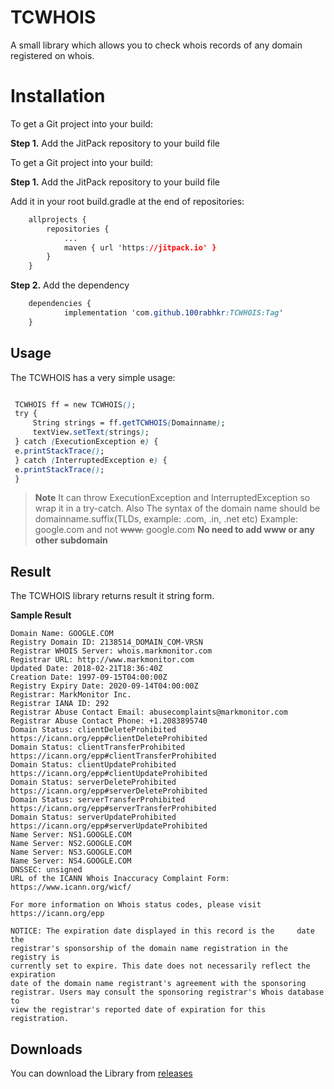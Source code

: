 # TCWHOIS

A small library which allows you to check whois records of any domain registered on whois.


# Installation

To get a Git project into your build:

**Step 1.**  Add the JitPack repository to your build file

To get a Git project into your build:

**Step 1.**  Add the JitPack repository to your build file

Add it in your root build.gradle at the end of repositories:

```css
	allprojects {
		repositories {
			...
			maven { url 'https://jitpack.io' }
		}
	}
```

**Step 2.**  Add the dependency

```css
	dependencies {
	        implementation 'com.github.100rabhkr:TCWHOIS:Tag'
	}
```

## Usage

The TCWHOIS has a very simple usage: 


   ```css
   
	TCWHOIS ff = new TCWHOIS();
    try {  
	    String strings = ff.getTCWHOIS(Domainname);  
	    textView.setText(strings);  
	} catch (ExecutionException e) {  
    e.printStackTrace();  
	} catch (InterruptedException e) {  
    e.printStackTrace();  
	}
```	

    

> **Note**
It can throw ExecutionException and InterruptedException so wrap it in a try-catch.
Also The syntax of the domain name should be 
domainname.suffix(TLDs, example: .com, .in, .net etc)
Example: google.com and not ~~www.~~ google.com
**No need to add www or any other subdomain**

## Result

The TCWHOIS library returns result it string form.

**Sample Result**

    Domain Name: GOOGLE.COM  
	Registry Domain ID: 2138514_DOMAIN_COM-VRSN  
	Registrar WHOIS Server: whois.markmonitor.com  
	Registrar URL: http://www.markmonitor.com  
	Updated Date: 2018-02-21T18:36:40Z  
	Creation Date: 1997-09-15T04:00:00Z  
	Registry Expiry Date: 2020-09-14T04:00:00Z  
	Registrar: MarkMonitor Inc.  
	Registrar IANA ID: 292  
	Registrar Abuse Contact Email: abusecomplaints@markmonitor.com  
	Registrar Abuse Contact Phone: +1.2083895740  
	Domain Status: clientDeleteProhibited 		
	https://icann.org/epp#clientDeleteProhibited  
	Domain Status: clientTransferProhibited 
	https://icann.org/epp#clientTransferProhibited  
	Domain Status: clientUpdateProhibited 
	https://icann.org/epp#clientUpdateProhibited  
	Domain Status: serverDeleteProhibited 	
	https://icann.org/epp#serverDeleteProhibited  
	Domain Status: serverTransferProhibited https://icann.org/epp#serverTransferProhibited  
	Domain Status: serverUpdateProhibited 	https://icann.org/epp#serverUpdateProhibited  
	Name Server: NS1.GOOGLE.COM  
	Name Server: NS2.GOOGLE.COM  
	Name Server: NS3.GOOGLE.COM  
	Name Server: NS4.GOOGLE.COM  
	DNSSEC: unsigned  
	URL of the ICANN Whois Inaccuracy Complaint Form: https://www.icann.org/wicf/  

	For more information on Whois status codes, please visit https://icann.org/epp  
  
	NOTICE: The expiration date displayed in this record is the 	date the  
	registrar's sponsorship of the domain name registration in the registry is  
	currently set to expire. This date does not necessarily reflect the expiration  
	date of the domain name registrant's agreement with the sponsoring  
	registrar. Users may consult the sponsoring registrar's Whois database to  
	view the registrar's reported date of expiration for this registration.  
  


## Downloads

You can download the Library from [releases](https://github.com/100rabhkr/TCWHOIS/releases)

